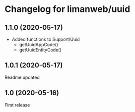 # Changelog for limanweb/uuid

## 1.1.0 (2020-05-17)

* Added functions to Support\Uuid
  * getUuidAppCode()
  * getUuidEntityCode()

## 1.0.1 (2020-05-17)

Readme updated

## 1.0 (2020-05-16)

First release
